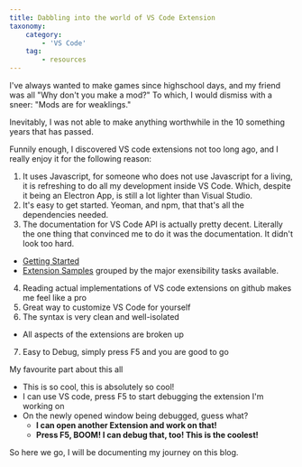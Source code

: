 ```yaml
---
title: Dabbling into the world of VS Code Extension
taxonomy:
    category:
        - 'VS Code'
    tag:
        - resources
---
```

I've always wanted to make games since highschool days, and my friend was all "Why don't you make a mod?"
To which, I would dismiss with a sneer: "Mods are for weaklings."

Inevitably, I was not able to make anything worthwhile in the 10 something years that has passed.

Funnily enough, I discovered VS code extensions not too long ago, and I really enjoy it for the following reason:
1. It uses Javascript, for someone who does not use Javascript for a living, it is refreshing to do all my development inside VS Code. Which, despite it being an Electron App, is still a lot lighter than Visual Studio.
2. It's easy to get started. Yeoman, and npm, that that's all the dependencies needed.
3. The documentation for VS Code API is actually pretty decent. Literally the one thing that convinced me to do it was the documentation. It didn't look too hard.
* [Getting Started](https://code.visualstudio.com/api/get-started/your-first-extension)
* [Extension Samples](https://code.visualstudio.com/api/extension-guides/overview) grouped by the major exensibility tasks available.
4. Reading actual implementations of VS code extensions on github makes me feel like a pro
5. Great way to customize VS Code for yourself
6. The syntax is very clean and well-isolated
* All aspects of the extensions are broken up
7. Easy to Debug, simply press F5 and you are good to go

My favourite part about this all
* This is so cool, this is absolutely so cool!
* I can use VS code, press F5 to start debugging the extension I'm working on
* On the newly opened window being debugged, guess what?
  * **I can open another Extension and work on that!**
  * **Press F5, BOOM! I can debug that, too! This is the coolest!**

So here we go, I will be documenting my journey on this blog.
